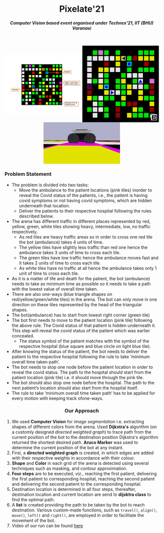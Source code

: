 <html>
<body>
    
<h1 align=center>Pixelate'21</h1>
    
<h4 align=center><em>Computer Vision based event organised under Technex'21, IIT (BHU) Varanasi</em></h4><br>
    
<p align=center>
    <img align=center src = "media/arena_details.jpg" alt = "Arena" width = "250">
    <img align=center src="media/arena_image.png" width="250">
    <img align=center src = "media/husky.gif" alt = "Bot" width = "250"> 
</p>
    
<h3> Problem Statement</h3>
<ul>
    <li>
        The problem is divided into two tasks:
        <ul>
            <li>
                Move the ambulance to the patient locations (pink tiles) inorder to reveal the Covid status of the
                patients, i.e., the patient is having covid symptoms or not having covid symptoms, which are hidden
                underneath that location.
            </li>
            <li>
                Deliver the patients to their respective hospital following the rules described below.
            </li>
        </ul>
    </li>
    <li>
        The arena has different traffic in different places represented by red, yellow, green, white tiles showing
        heavy, intermediate, low, no traffic respectively.
        <ul>
            <li>
                As red tiles are heavy traffic areas so in order to cross one red tile the bot (ambulance) takes 4 units
                of time.
            </li>
            <li>
                The yellow tiles have slightly less traffic than red one hence the ambulance takes 3 units of time to
                cross each tile.
            </li>
            <li>
                The green tiles have low traffic hence the ambulance moves fast and it takes 2 units of time to cross
                each tile.
            </li>
            <li>
                As white tiles have no traffic at all hence the ambulance takes only 1 unit of time to cross each tile.
            </li>
        </ul>
    </li>
    <li>
        As it is a matter of life and death for the patient, the bot (ambulance) needs to take as minimum time as
        possible so it needs to take a path with the lowest value of overall time taken.
    </li>
    <li>
        There are also one-ways (blue triangle shapes on red/yellow/green/white tiles) in the arena. The bot can only
        move in one direction on these tiles represented by the head of the triangular shapes.
    </li>
    <li>
        The bot(ambulance) has to start from lowest right corner (green tile)
    </li>
    <li>
        The bot first needs to move to the patient location (pink tile) following the above rule. The Covid status of
        that patient is hidden underneath it. This step will reveal the covid status of the patient which was earlier
        concealed.
        <ul>
            <li>
                The status symbol of the patient matches with the symbol of the respective hospital (blue square and
                blue circle on light blue tile).
            </li>
        </ul>
    </li>
    <li>
        After knowing the status of the patient, the bot needs to deliver the patient to the respective hospital
        following the rule to take ‘minimum overall time taken path’.
    </li>
    <li>
        The bot needs to stop one node before the patient location in order to reveal the covid status. The path to the
        hospital should start from the patient location (pink tile) i.e. it should move through the pink tile.
    </li>
    <li>
        The bot should also stop one node before the hospital. The path to the next patient’s location should also start
        from the hospital itself.
    </li>
    <li>
        The rule to take ‘minimum overall time taken path’ has to be applied for every motion with keeping track
        ofone-ways.
    </li>
</ul>
    
<h3 align=center> Our Approach </h3>
    
1. We used <b> Computer Vision</b> for <i>image segmentation</i> i.e. extracting shapes of different colors from the arena. Used <b>Dijkstra's</b> algorithm (on a customly designed <i>directed weighted graph</i>) to trace path from the current position of the bot to the destination position Dijkstra's algorithm returned the shortest desired path. <b>Aruco Marker</b> was used to determine the current position of the bot at any instant. <br>
2. First, a <b>directed weighted graph</b> is created, in which edges are added with their respective weights in accordance with their colour. <br>
3. <b>Shape</b> and <b>Color</b> in each grid of the arena is detected using several techniques such as masking, and contour approximation.<br>
4. <b>Four steps</b> are to be executed, viz., reaching the first patient, delivering the first patient to corresponding hospital, reaching the second patient and delivering the second patient to the corresponding hospital.
5. Destination location is determined in all four steps, thereafter, destination location and current location are send to <b>dijsktra class</b> to find the optimal path.
6. A <b>list</b> is created providing the path to be taken by the bot to reach destination. Various custom-made functions, such as <code>travel()</code>, <code>align()</code>, <code>move()</code>, <code>left()</code> and <code>right()</code>, are employed in order to facilitate the movement of the bot. <br>
8. Video of our run can be found [here](https://drive.google.com/file/d/1oIG1dmQrNCpeDWL4WBTsqhCpQo9Nq6R1/view?usp=sharing)
    
</body>
</html>
